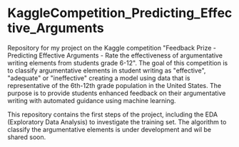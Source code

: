 # KaggleCompetition_Predicting_Effective_Arguments
Repository for my project on the Kaggle competition "Feedback Prize - Predicting Effective Arguments - Rate the effectiveness of argumentative writing elements from students grade 6-12". The goal of this competition is to classify argumentative elements in student writing as "effective", "adequate" or "ineffective" creating a model using data that is representative of the 6th-12th grade population in the United States. The purpose is to provide students enhanced feedback on their argumentative writing with automated guidance using machine learning.

This repository contains the first steps of the project, including the EDA (Exploratory Data Analysis) to investigate the training set. The algorithm to classify the argumentative elements is under development and wil be shared soon.
